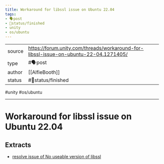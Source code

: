 ```yaml
---
title: Workaround for libssl issue on Ubuntu 22.04
tags:
- 🗣️post
- 🚦status/finished
- unity
- os/ubuntu
---
```



<table>
<tr>
<td> source </td>
<td> <a href="https://forum.unity.com/threads/workaround-for-libssl-issue-on-ubuntu-22-04.1271405/">https://forum.unity.com/threads/workaround-for-libssl-issue-on-ubuntu-22-04.1271405/</a> </td>
</tr>
<tr>
<td> type </td>
<td> #🗣️post </td>
</tr>
<tr>
<td> author </td>
<td> [[AlfieBooth]] </td>
</tr>
<tr>
<td> status </td>
<td> #🚦status/finished </td>
</tr>
</table>

#unity #os/ubuntu 

---

# Workaround for libssl issue on Ubuntu 22.04

## Extracts

- [resolve issue of No useable version of libssl](/Extracts/resolve%20issue%20of%20No%20useable%20version%20of%20libssl.md)
